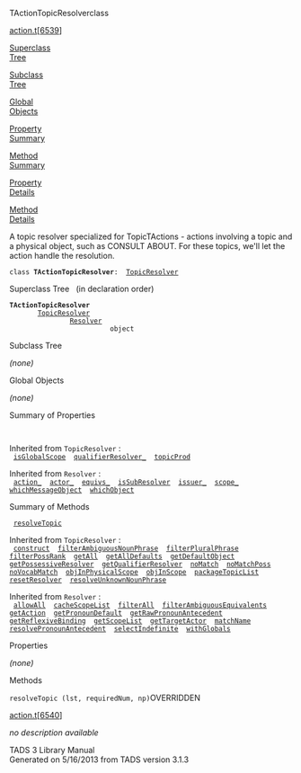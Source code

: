 ---
---
<span class="title">TActionTopicResolver</span><span class="type">class</span>

[action.t](../file/action.t.html)\[[6539](../source/action.t.html#6539)\]

[Superclass  
Tree](#_SuperClassTree_)

[Subclass  
Tree](#_SubClassTree_)

[Global  
Objects](#_ObjectSummary_)

[Property  
Summary](#_PropSummary_)

[Method  
Summary](#_MethodSummary_)

[Property  
Details](#_Properties_)

[Method  
Details](#_Methods_)

<div class="fdesc">

A topic resolver specialized for TopicTActions - actions involving a
topic and a physical object, such as CONSULT ABOUT. For these topics,
we'll let the action handle the resolution.

`class `**`TActionTopicResolver`**` :   `[`TopicResolver`](../object/TopicResolver.html)

</div>

<span id="_SuperClassTree_"></span>

<div class="mjhd">

<span class="hdln">Superclass Tree</span>   (in declaration order)

</div>

**`TActionTopicResolver`**  
`         `[`TopicResolver`](../object/TopicResolver.html)  
`                 `[`Resolver`](../object/Resolver.html)  
`                         object`  
<span id="_SubClassTree_"></span>

<div class="mjhd">

<span class="hdln">Subclass Tree</span>  

</div>

*(none)* <span id="_ObjectSummary_"></span>

<div class="mjhd">

<span class="hdln">Global Objects</span>  

</div>

*(none)* <span id="_PropSummary_"></span>

<div class="mjhd">

<span class="hdln">Summary of Properties</span>  

</div>

` `

Inherited from `TopicResolver` :  
` `[`isGlobalScope`](../object/TopicResolver.html#isGlobalScope)`  `[`qualifierResolver_`](../object/TopicResolver.html#qualifierResolver_)`  `[`topicProd`](../object/TopicResolver.html#topicProd)`  `

Inherited from `Resolver` :  
` `[`action_`](../object/Resolver.html#action_)`  `[`actor_`](../object/Resolver.html#actor_)`  `[`equivs_`](../object/Resolver.html#equivs_)`  `[`isSubResolver`](../object/Resolver.html#isSubResolver)`  `[`issuer_`](../object/Resolver.html#issuer_)`  `[`scope_`](../object/Resolver.html#scope_)`  `[`whichMessageObject`](../object/Resolver.html#whichMessageObject)`  `[`whichObject`](../object/Resolver.html#whichObject)`  `

<span id="_MethodSummary_"></span>

<div class="mjhd">

<span class="hdln">Summary of Methods</span>  

</div>

` `[`resolveTopic`](#resolveTopic)`  `

Inherited from `TopicResolver` :  
` `[`construct`](../object/TopicResolver.html#construct)`  `[`filterAmbiguousNounPhrase`](../object/TopicResolver.html#filterAmbiguousNounPhrase)`  `[`filterPluralPhrase`](../object/TopicResolver.html#filterPluralPhrase)`  `[`filterPossRank`](../object/TopicResolver.html#filterPossRank)`  `[`getAll`](../object/TopicResolver.html#getAll)`  `[`getAllDefaults`](../object/TopicResolver.html#getAllDefaults)`  `[`getDefaultObject`](../object/TopicResolver.html#getDefaultObject)`  `[`getPossessiveResolver`](../object/TopicResolver.html#getPossessiveResolver)`  `[`getQualifierResolver`](../object/TopicResolver.html#getQualifierResolver)`  `[`noMatch`](../object/TopicResolver.html#noMatch)`  `[`noMatchPoss`](../object/TopicResolver.html#noMatchPoss)`  `[`noVocabMatch`](../object/TopicResolver.html#noVocabMatch)`  `[`objInPhysicalScope`](../object/TopicResolver.html#objInPhysicalScope)`  `[`objInScope`](../object/TopicResolver.html#objInScope)`  `[`packageTopicList`](../object/TopicResolver.html#packageTopicList)`  `[`resetResolver`](../object/TopicResolver.html#resetResolver)`  `[`resolveUnknownNounPhrase`](../object/TopicResolver.html#resolveUnknownNounPhrase)`  `

Inherited from `Resolver` :  
` `[`allowAll`](../object/Resolver.html#allowAll)`  `[`cacheScopeList`](../object/Resolver.html#cacheScopeList)`  `[`filterAll`](../object/Resolver.html#filterAll)`  `[`filterAmbiguousEquivalents`](../object/Resolver.html#filterAmbiguousEquivalents)`  `[`getAction`](../object/Resolver.html#getAction)`  `[`getPronounDefault`](../object/Resolver.html#getPronounDefault)`  `[`getRawPronounAntecedent`](../object/Resolver.html#getRawPronounAntecedent)`  `[`getReflexiveBinding`](../object/Resolver.html#getReflexiveBinding)`  `[`getScopeList`](../object/Resolver.html#getScopeList)`  `[`getTargetActor`](../object/Resolver.html#getTargetActor)`  `[`matchName`](../object/Resolver.html#matchName)`  `[`resolvePronounAntecedent`](../object/Resolver.html#resolvePronounAntecedent)`  `[`selectIndefinite`](../object/Resolver.html#selectIndefinite)`  `[`withGlobals`](../object/Resolver.html#withGlobals)`  `

<span id="_Properties_"></span>

<div class="mjhd">

<span class="hdln">Properties</span>  

</div>

*(none)* <span id="_Methods_"></span>

<div class="mjhd">

<span class="hdln">Methods</span>  

</div>

<span id="resolveTopic"></span>

`resolveTopic (lst, requiredNum, np)`<span class="rem">OVERRIDDEN</span>

[action.t](../file/action.t.html)\[[6540](../source/action.t.html#6540)\]

<div class="desc">

*no description available*

</div>

<div class="ftr">

TADS 3 Library Manual  
Generated on 5/16/2013 from TADS version 3.1.3

</div>
